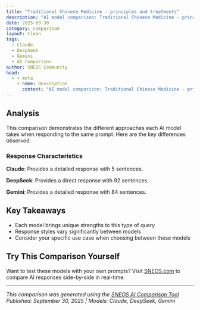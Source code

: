 ```yaml
---
title: "Traditional Chinese Medicine - principles and treatments"
description: "AI model comparison: Traditional Chinese Medicine - principles and treatments..."
date: 2025-09-30
category: comparison
layout: Clean
tags:
  - Claude
  - DeepSeek
  - Gemini
  - AI Comparison
author: SNEOS Community
head:
  - - meta
    - name: description
      content: "AI model comparison: Traditional Chinese Medicine - principles and treatments..."
---
```


<ChatComparison
  title="Traditional Chinese Medicine - principles and treatments"
  prompt="Traditional Chinese Medicine - principles and treatments"
  :responses='{
    "Claude": "# Traditional Chinese Medicine: Principles and Treatments\n\n## Core Principles\n\n### **Qi (Vital Energy)**\n- Life force that flows through the body via pathways called meridians\n- Good health depends on smooth, balanced qi flow\n- Illness results from qi blockages, deficiency, or excess\n\n### **Yin and Yang**\n- Complementary opposites that must be balanced\n- Yin: cool, passive, interior, substance\n- Yang: warm, active, exterior, function\n- Disease occurs when this balance is disrupted\n\n### **Five Elements Theory**\n- Wood, Fire, Earth, Metal, Water\n- Each element corresponds to organs, emotions, seasons\n- Used to understand relationships between body systems\n\n### **Holistic Approach**\n- Views body as interconnected whole\n- Considers physical, emotional, and environmental factors\n- Focuses on root causes, not just symptoms\n\n## Diagnostic Methods\n\n### **Four Examinations**\n1. **Looking** - complexion, tongue, body language\n2. **Listening/Smelling** - voice, breathing, body odors\n3. **Asking** - symptoms, medical history, lifestyle\n4. **Touching** - pulse diagnosis, palpation\n\n### **Pattern Recognition**\n- Identifies underlying imbalances\n- Considers multiple symptoms together\n- Guides personalized treatment plans\n\n## Common Treatments\n\n### **Acupuncture**\n- Insertion of thin needles at specific points\n- Regulates qi flow and rebalances energy\n- Used for pain, stress, digestive issues, more\n\n### **Herbal Medicine**\n- Complex formulas combining multiple herbs\n- Customized to individual constitution\n- Available as teas, pills, powders, tinctures\n\n### **Cupping**\n- Glass cups create suction on skin\n- Promotes blood flow and healing\n- Often leaves temporary circular marks\n\n### **Tuina Massage**\n- Therapeutic massage along meridians\n- Combines pressure points with movement\n- Addresses both physical and energetic issues\n\n### **Moxibustion**\n- Burning mugwort herb near acupoints\n- Warms and tonifies yang energy\n- Often combined with acupuncture\n\n### **Qigong and Tai Chi**\n- Moving meditation and breathing exercises\n- Cultivates and balances qi\n- Preventive and therapeutic benefits\n\n## Modern Integration\n\n### **Research and Evidence**\n- Growing scientific validation for certain treatments\n- Acupuncture widely accepted for pain management\n- Herbal medicines being studied for active compounds\n\n### **Complementary Use**\n- Often combined with conventional medicine\n- Integrated medicine approaches gaining popularity\n- Important to inform all healthcare providers\n\n### **Safety Considerations**\n- Seek qualified, licensed practitioners\n- Be aware of herb-drug interactions\n- Quality control varies in herbal products\n- Not all conditions suitable for TCM alone\n\nTCM offers a comprehensive system for health and healing, emphasizing prevention and individualized treatment while viewing health as dynamic balance rather than mere absence of disease.",
    "DeepSeek": "Of course. Here is a comprehensive overview of the principles and treatments of Traditional Chinese Medicine (TCM).\n\n### What is Traditional Chinese Medicine (TCM)?\n\nTCM is a complete system of healthcare with its own unique theories of anatomy, health, and treatment. It has been developed over thousands of years in China and other parts of East Asia. Its primary focus is on preventing illness and maintaining health by achieving balance and harmony within the body and between the body and its external environment.\n\n---\n\n### Core Principles of TCM\n\nTCM is built on several fundamental philosophical concepts that form the basis for diagnosis and treatment.\n\n#### 1. Qi (Vital Energy)\nPronounced \u0022chee,\u0022 Qi is the vital life force that flows through everything. In the body, Qi flows along specific pathways called **meridians**. It is the energy that powers all bodily functions, from physical movement to mental activity. Health is a state of abundant and smoothly flowing Qi; disease arises from a deficiency, stagnation, or imbalance of Qi.\n\n#### 2. Yin and Yang\nThis is the concept of opposite but complementary forces that exist in a dynamic and relative state.\n*   **Yin** is associated with coolness, darkness, stillness, substance, and inwardness.\n*   **Yang** is associated with warmth, light, activity, function, and outwardness.\nHealth is a state of harmonious balance between Yin and Yang. Illness occurs when this balance is disrupted, leading to an excess or deficiency of one or the other. For example, a fever would be considered a Yang excess, while feeling constantly cold would be a Yin excess or Yang deficiency.\n\n#### 3. The Five Elements (Wu Xing)\nThis theory classifies the phenomena of the universe and the body into five fundamental phases or elements: **Wood, Fire, Earth, Metal, and Water**. Each element corresponds to specific organs, seasons, emotions, colors, and tastes. The elements exist in a dynamic relationship of generation (creative cycle) and control (restraining cycle).\n*   **Wood:** Liver, Gallbladder, anger, spring.\n*   **Fire:** Heart, Small Intestine, joy, summer.\n*   **Earth:** Spleen, Stomach, worry, late summer.\n*   **Metal:** Lungs, Large Intestine, grief, autumn.\n*   **Water:** Kidneys, Bladder, fear, winter.\nAn imbalance in one element can affect others, helping a TCM practitioner understand complex patterns of illness.\n\n#### 4. The Zang-Fu Organs\nTCM has a unique view of the internal organs. They are not just physical structures but complex functional systems.\n*   **Zang (Yin Organs):** These are solid organs considered to be the core of the system. They are responsible for producing and storing fundamental substances like Qi, Blood, and Essence (Jing). They include the Heart, Liver, Spleen, Lungs, and Kidneys.\n*   **Fu (Yang Organs):** These are hollow organs responsible for digesting, absorbing, and eliminating. They include the Gallbladder, Stomach, Small Intestine, Large Intestine, and Bladder.\n\n#### 5. Meridian System (Jing Luo)\nMeridians are invisible channels through which Qi and Blood flow, connecting the interior of the body with the exterior. They form a network that links the Zang-Fu organs to the limbs and the rest of the body. The major meridians are associated with specific organs. Acupuncture points are located along these meridians, and stimulating them can regulate the flow of Qi to the corresponding organ or area.\n\n---\n\n### Common TCM Diagnostic Methods\n\nA TCM practitioner does not diagnose a disease by name (e.g., \u0022migraine\u0022) but rather identifies a **pattern of disharmony**. They use four primary methods:\n\n1.  **Looking (Inspection):** Observing the patient\u0027s spirit, complexion, body build, and most importantly, the tongue. Tongue diagnosis (color, coating, shape, moisture) is a critical tool.\n2.  **Listening and Smelling:** Paying attention to the sound of the voice, breathing, and any distinctive body odors.\n3.  **Asking:** A detailed interview about medical history, symptoms, diet, sleep, digestion, emotions, and preferences for hot or cold.\n4.  **Palpation (Touching):** Feeling the pulse at the radial artery on both wrists. A TCM practitioner discerns up to 28 different pulse qualities, which provide deep insight into the state of the internal organs and the body\u0027s Qi.\n\n---\n\n### Major TCM Treatments\n\nBased on the diagnosed pattern of disharmony, a TCM practitioner will create a personalized treatment plan, often combining several of the following modalities.\n\n#### 1. Acupuncture (Zhen Jiu)\nThe insertion of very fine, sterile, single-use needles into specific acupuncture points on the body. The goal is to unblock stagnant Qi, tonify deficient Qi, or sedate excess Qi, thereby restoring balance. It is commonly used for pain management, stress, digestive issues, and many other conditions.\n\n#### 2. Herbal Medicine (Zhong Yao)\nThis is the cornerstone of TCM treatment. Practitioners use complex formulas made from a vast Materia Medica of roots, bark, flowers, seeds, and minerals. Formulas are carefully crafted for the individual\u0027s specific pattern, with herbs playing different roles (e.g., Emperor, Minister, Assistant, Envoy). They are typically prescribed as:\n*   **Decoctions (Teas):** The strongest and most customizable form.\n*   **Pills, Powders, and Tinctures:** More convenient for long-term use.\n\n#### 3. Tui Na (Chinese Medical Massage)\nA therapeutic form of massage that uses hand techniques and manipulations to stimulate acupuncture points, unblock meridians, and promote the flow of Qi and Blood. It is more vigorous than relaxation massage and is used to treat musculoskeletal conditions and internal disorders.\n\n#### 4. Cupping (Ba Guan)\nGlass, bamboo, or plastic cups are placed on the skin after a vacuum is created inside them (usually by heat or a suction pump). This pulls the skin and superficial muscle layer upward, promoting blood flow, relieving muscle tension, and \u0022drawing out\u0022 pathogens.\n\n#### 5. Moxibustion (Jiu Fa)\nThe burning of a dried herb called mugwort (Artemisia vulgaris) near or on the skin at acupuncture points. The goal is to warm the meridians, expel Cold, and promote the smooth flow of Qi. It is especially good for conditions related to Yang deficiency or Cold.\n\n#### 6. Dietary Therapy (Shi Liao)\nFood is considered the first line of medicine. In TCM, foods have energetic properties (hot, warm, neutral, cool, cold) and are associated with specific organs and elements. A practitioner will recommend dietary changes to help correct an underlying imbalance.\n\n#### 7. Qi Gong and Tai Chi\nThese are mind-body practices that combine slow, deliberate movement, meditation, and breathing regulation. The goal is to cultivate and balance one\u0027s own Qi, improve health, and reduce stress.\n\n---\n\n### Conditions Commonly Treated with TCM\n\nWhile often used as a complementary therapy, TCM is used to address a wide range of conditions, including:\n*   Pain (arthritis, back pain, headaches)\n*   Stress, anxiety, and depression\n*   Insomnia and fatigue\n*   Digestive disorders (IBS, bloating)\n*   Allergies and asthma\n*   Women\u0027s health issues (PMS, infertility, menopausal symptoms)\n*   Neurological conditions (post-stroke recovery)\n*   Supporting cancer care (managing side effects of chemotherapy)\n\n### Important Considerations\n\n*   **Holistic and Individualized:** TCM treats the whole person, not just the disease. Two people with the same Western diagnosis may receive completely different TCM treatments based on their unique patterns.\n*   **Integration with Western Medicine:** TCM is increasingly integrated into mainstream healthcare. It is crucial to inform all your healthcare providers (both TCM and Western) about the treatments you are receiving.\n*   **Seek a Qualified Practitioner:** Always seek treatment from a licensed and properly trained TCM practitioner, especially for herbal medicine, to ensure safety and efficacy.\n\nIn summary, TCM offers a unique and time-tested perspective on health, viewing the human body as an intricate system where balance is the key to well-being. Its holistic approach and diverse treatment modalities make it a valuable component of global healthcare.",
    "Gemini": "## Traditional Chinese Medicine (TCM) - Principles and Treatments\n\nTraditional Chinese Medicine (TCM) is a comprehensive system of healthcare that has been practiced in China for thousands of years. It views the body as an interconnected whole, emphasizing balance and harmony between its various components and with the external environment. Unlike Western medicine, which often focuses on treating specific diseases, TCM aims to address the underlying causes of illness and promote overall well-being.\n\n**Core Principles of TCM:**\n\nHere\u0027s a breakdown of the key principles that guide TCM practice:\n\n*   **Qi (pronounced \u0022chee\u0022):**  The fundamental concept of TCM. Qi is a vital energy or life force that flows throughout the body, animating its functions.  Healthy Qi flow is essential for well-being. Imbalances or blockages in Qi flow can lead to illness.\n\n*   **Yin and Yang:**  Two opposing but complementary forces that exist in all things. They are interdependent and constantly transforming into each other.\n    *   **Yin:** Represents qualities such as coolness, darkness, passivity, and the material aspects of the body (e.g., blood, fluids, tissues).\n    *   **Yang:** Represents qualities such as heat, light, activity, and the functional aspects of the body (e.g., movement, metabolism, digestion).\n    *   Optimal health requires a balance between Yin and Yang. Excess or deficiency of either can lead to disharmony and disease.\n\n*   **The Five Elements (Wu Xing):**  A philosophical framework that describes the relationships and interactions between different phenomena in the natural world and within the body.  The five elements are:\n    *   **Wood:**  Associated with growth, expansion, liver, gallbladder, spring, anger.\n    *   **Fire:**  Associated with heat, activity, heart, small intestine, summer, joy.\n    *   **Earth:**  Associated with stability, nourishment, spleen, stomach, late summer, worry.\n    *   **Metal:**  Associated with contraction, dryness, lungs, large intestine, autumn, grief.\n    *   **Water:**  Associated with stillness, fluidity, kidneys, bladder, winter, fear.\n    *   The elements influence each other in a cycle of generation (Sheng cycle) and control (Ke cycle).  Imbalances in these relationships can contribute to disease.\n\n*   **Zang-Fu (Organs):**  TCM describes organs with different functions than Western medicine. Zang organs (Yin) are solid and store vital substances (Qi, blood, essence). Fu organs (Yang) are hollow and are responsible for transformation and transportation. The main Zang-Fu organs are:\n    *   **Zang (Yin):**  Liver, Heart, Spleen, Lungs, Kidneys, Pericardium.\n    *   **Fu (Yang):** Gallbladder, Small Intestine, Stomach, Large Intestine, Bladder, San Jiao (Triple Burner - a functional system related to fluid metabolism).\n    *   Each organ system is associated with specific emotions, tissues, senses, and functions.\n\n*   **Meridians (Jing Luo):**  A network of pathways or channels through which Qi, blood, and body fluids flow throughout the body. There are 12 primary meridians, each associated with a specific organ system.  Acupuncture points are located along these meridians.\n\n*   **The Six Evils (External Pathogenic Factors):** TCM recognizes external factors that can disrupt the body\u0027s harmony and lead to illness:\n    *   Wind, Cold, Heat, Dampness, Dryness, Fire.\n    *   These factors can invade the body and disrupt the flow of Qi and blood.\n\n**Diagnostic Methods in TCM:**\n\nTCM practitioners use a variety of diagnostic techniques to assess a patient\u0027s condition and identify the underlying imbalances.  These methods include:\n\n*   **Observation:** Observing the patient\u0027s complexion, posture, tongue, and general demeanor.  Tongue diagnosis is a key component, as the tongue\u0027s color, coating, and shape provide information about the state of the internal organs.\n*   **Auscultation and Olfaction:** Listening to the patient\u0027s voice, breathing, and body sounds, and noticing any unusual odors.\n*   **Inquiry:**  Asking detailed questions about the patient\u0027s medical history, lifestyle, symptoms, diet, sleep, emotional state, and other relevant factors.\n*   **Palpation:** Feeling the patient\u0027s pulse, abdomen, and other areas of the body to assess the flow of Qi and blood and identify areas of tenderness or tension.\n    *   **Pulse Diagnosis:**  A particularly important technique.  TCM practitioners can distinguish dozens of different pulse qualities, each associated with a specific condition or organ imbalance.\n\n**Treatment Modalities in TCM:**\n\nBased on the diagnosis, TCM practitioners use a variety of treatment modalities to restore balance and promote healing.  The most common include:\n\n*   **Acupuncture:**  Involves inserting thin needles into specific acupuncture points along the meridians to stimulate the flow of Qi and blood and regulate the body\u0027s functions.  Acupuncture is often used to relieve pain, reduce inflammation, improve circulation, and treat a wide range of conditions.  Electroacupuncture (using a mild electrical current with needles), and Acupressure (using manual pressure instead of needles) are related techniques.\n\n*   **Herbal Medicine:**  Using combinations of herbs to address specific patterns of disharmony.  Herbal formulas are carefully tailored to each individual\u0027s needs and are often taken in the form of teas, pills, powders, or tinctures.  TCM herbal medicine is complex and requires extensive training.\n\n*   **Tuina (Chinese Massage):**  A form of therapeutic massage that uses various techniques to manipulate the muscles, tendons, and joints to promote the flow of Qi and blood and relieve pain.\n\n*   **Moxibustion:**  Involves burning dried mugwort (Artemisia vulgaris) near the skin to warm acupuncture points and meridians.  Moxibustion is often used to treat conditions related to cold, deficiency, or stagnation.\n\n*   **Cupping:**  Involves placing glass or plastic cups on the skin to create suction. This draws blood to the surface, promotes circulation, and helps to release toxins.\n\n*   **Dietary Therapy:**  Using food as medicine to nourish the body and correct imbalances.  TCM dietary therapy considers the energetic properties of foods (e.g., warming, cooling, drying, moistening) and their relationship to the Five Elements.\n\n*   **Qigong and Tai Chi:**  Mind-body practices that involve coordinating breathing, movement, and meditation to cultivate Qi and promote health.\n\n**Conditions Commonly Treated with TCM:**\n\nTCM is used to treat a wide range of conditions, including:\n\n*   **Pain Management:**  Back pain, neck pain, headaches, arthritis, fibromyalgia.\n*   **Digestive Disorders:**  Irritable bowel syndrome (IBS), acid reflux, constipation, diarrhea.\n*   **Respiratory Problems:**  Asthma, allergies, bronchitis, sinusitis.\n*   **Gynecological Conditions:**  Menstrual irregularities, infertility, menopause symptoms.\n*   **Neurological Disorders:**  Migraines, neuropathy, stroke rehabilitation.\n*   **Emotional and Mental Health:**  Anxiety, depression, insomnia, stress management.\n*   **Skin Conditions:**  Eczema, psoriasis, acne.\n*   **Cancer Support:**  To alleviate side effects of chemotherapy and radiation.\n\n**Benefits of TCM:**\n\n*   **Holistic Approach:**  Addresses the root causes of illness rather than just the symptoms.\n*   **Individualized Treatment:**  Tailors treatment plans to each patient\u0027s unique needs.\n*   **Emphasis on Prevention:**  Promotes lifestyle changes and practices to maintain health.\n*   **Few Side Effects:**  Generally considered safe when practiced by a qualified practitioner.\n*   **Complementary to Western Medicine:**  Can be used alongside conventional treatments to improve outcomes.\n\n**Finding a Qualified TCM Practitioner:**\n\nIt is essential to seek treatment from a licensed and experienced TCM practitioner. Look for practitioners who are certified by a recognized governing body, such as the National Certification Commission for Acupuncture and Oriental Medicine (NCCAOM) in the United States.  Ask about their training, experience, and areas of expertise.\n\n**Important Considerations:**\n\n*   TCM is not a substitute for conventional medical care.  It is important to consult with a medical doctor for serious or acute conditions.\n*   Inform your TCM practitioner about any medications or supplements you are taking.\n*   Be patient, as TCM treatments often require time and consistency to produce results.\n\n**In Conclusion:**\n\nTraditional Chinese Medicine offers a unique and holistic approach to health and well-being. By understanding its core principles and treatment modalities, you can make informed decisions about whether TCM is right for you.  When practiced by a qualified practitioner, TCM can be a valuable tool for promoting health, preventing disease, and improving the quality of life.\n"
  }'
  published-date="22:46"
/>

## Analysis

This comparison demonstrates the different approaches each AI model takes when responding to the same prompt. Here are the key differences observed:

### Response Characteristics

**Claude**: Provides a detailed response with 5 sentences. 

**DeepSeek**: Provides a direct response with 92 sentences. 

**Gemini**: Provides a detailed response with 84 sentences. 

## Key Takeaways

- Each model brings unique strengths to this type of query
- Response styles vary significantly between models
- Consider your specific use case when choosing between these models

## Try This Comparison Yourself

Want to test these models with your own prompts? Visit [SNEOS.com](https://sneos.com) to compare AI responses side-by-side in real-time.

---

*This comparison was generated using the [SNEOS AI Comparison Tool](https://sneos.com)*
*Published: September 30, 2025 | Models: Claude, DeepSeek, Gemini*
